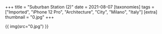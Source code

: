 +++
title = "Suburban Station (2)"
date = 2021-08-07
[taxonomies]
tags = ["Imported", "iPhone 12 Pro", "Architecture", "City", "Milano", "Italy"]
[extra]
thumbnail = "0.jpg"
+++

{{ img(src="0.jpg") }}
